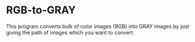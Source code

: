 # RGB-to-GRAY
This program converts bulk of color images (RGB) into GRAY images by just giving the path of images which you want to convert.
